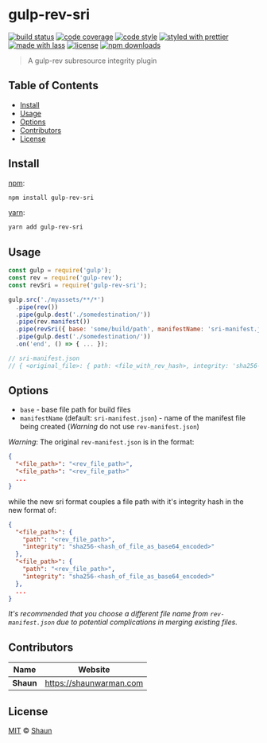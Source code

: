 # gulp-rev-sri

[![build status](https://img.shields.io/travis/com/shaunwarman/gulp-rev-sri.svg)](https://travis-ci.com/shaunwarman/gulp-rev-sri)
[![code coverage](https://img.shields.io/codecov/c/github/shaunwarman/gulp-rev-sri.svg)](https://codecov.io/gh/shaunwarman/gulp-rev-sri)
[![code style](https://img.shields.io/badge/code_style-XO-5ed9c7.svg)](https://github.com/sindresorhus/xo)
[![styled with prettier](https://img.shields.io/badge/styled_with-prettier-ff69b4.svg)](https://github.com/prettier/prettier)
[![made with lass](https://img.shields.io/badge/made_with-lass-95CC28.svg)](https://lass.js.org)
[![license](https://img.shields.io/github/license/shaunwarman/gulp-rev-sri.svg)](LICENSE)
[![npm downloads](https://img.shields.io/npm/dt/gulp-rev-sri.svg)](https://npm.im/gulp-rev-sri)

> A gulp-rev subresource integrity plugin


## Table of Contents

* [Install](#install)
* [Usage](#usage)
* [Options](#options)
* [Contributors](#contributors)
* [License](#license)


## Install

[npm][]:

```sh
npm install gulp-rev-sri
```

[yarn][]:

```sh
yarn add gulp-rev-sri
```


## Usage

```js
const gulp = require('gulp');
const rev = require('gulp-rev');
const revSri = require('gulp-rev-sri');

gulp.src('./myassets/**/*')
  .pipe(rev())
  .pipe(gulp.dest('./somedestination/'))
  .pipe(rev.manifest())
  .pipe(revSri({ base: 'some/build/path', manifestName: 'sri-manifest.json' }))
  .pipe(gulp.dest('./somedestination/'))
  .on('end', () => { ... });

// sri-manifest.json
// { <original_file>: { path: <file_with_rev_hash>, integrity: 'sha256-<hash_of_file>' } }
```


## Options

* `base` - base file path for build files
* `manifestName` (default: `sri-manifest.json`) - name of the manifest file being created (_Warning_ do not use `rev-manifest.json`)

_Warning_: The original `rev-manifest.json` is in the format:

```json
{
  "<file_path>": "<rev_file_path>",
  "<file_path>": "<rev_file_path>"
  ...
}
```

while the new sri format couples a file path with it's integrity hash in the new format of:

```json
{
  "<file_path>": {
    "path": "<rev_file_path>",
    "integrity": "sha256-<hash_of_file_as_base64_encoded>"
  },
  "<file_path>": {
    "path": "<rev_file_path>",
    "integrity": "sha256-<hash_of_file_as_base64_encoded>"
  },
  ...
}
```

_It's recommended that you choose a different file name from `rev-manifest.json` due to potential complications in merging existing files._


## Contributors

| Name      | Website                   |
| --------- | ------------------------- |
| **Shaun** | <https://shaunwarman.com> |


## License

[MIT](LICENSE) © [Shaun](https://shaunwarman.com)


## 

[npm]: https://www.npmjs.com/

[yarn]: https://yarnpkg.com/

